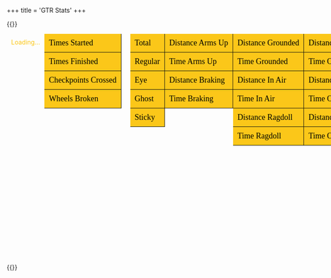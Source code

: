 +++
title = 'GTR Stats'
+++

{{<rawhtml>}}
<script src='https://code.jquery.com/jquery-3.6.0.min.js'></script>
<script src="https://cdnjs.cloudflare.com/ajax/libs/three.js/0.159.0/three.min.js" integrity="sha512-OviGQIoFPxWNbGybQNprasilCxjtXNGCjnaZQvDeCT0lSPwJXd5TC3usI/jsWepKW9lZLZ1ob1q/Vy4MnlTt7g==" crossorigin="anonymous" referrerpolicy="no-referrer"></script>
<link rel="stylesheet" href="https://cdnjs.cloudflare.com/ajax/libs/font-awesome/6.5.1/css/all.min.css">
<script src='/toolkist_stats.js'></script>

<style>

.tab-container
{
    display: flex;
    flex-direction: row;  
    color: rgb(251, 199, 25);
}

/* Style for the container of top-level tabs */
.tab-buttons {
    /*width: 150px; /* Adjust width as needed */
    height: 100%;
    overflow-y: auto;
    display: flex;
    flex-direction: column;
}

/* Style for top-level and secondary tab buttons */
.tab-button-top, .tab-button {
    background-color: rgb(251, 199, 25);
    font-family: 'Righteous';
    border: none;
    padding: 10px;
    cursor: pointer;
    text-align: left;
    transition: background-color 0.1s;
    border-right: 1px solid rgb(17,17,17);
    border-bottom: 1px solid rgb(17,17,17);
    font-size: 18px;
    white-space: nowrap;
}

.tab-button-top:hover, .tab-button:hover {
    background-color: rgb(253, 221, 114) !important;
}

.tab-button-top.active {
    background-color:  rgb(239, 107, 35);
}

/* Specific style for secondary tab buttons */
.tab-content .tab-buttons .tab-button.active {
    background-color: rgb(239, 107, 35); /* Active secondary tab */
}

/* Style for the main content container and secondary tab content container */
.tab-content, .tab-content > .tab-container {
    display: flex; /* Ensures horizontal layout */
    height: 100%;
}

/* Style for the content associated with secondary tabs */
.tab-pane {
    display: none; /* Hide all tab panes by default */
    flex-grow: 1; /* Allows the content to fill the available space */
    padding: 20px;
    overflow-y: auto;
}

/* Active tab content */
.tab-pane.active {
    display: block; /* Show active tab content */
    flex: 1;
}

.tab-content{
    flex: 1;
}

.tab-container{
    width: 100%;
}

.leaderboardTable
{
    width: 100%;
    border: 1px solid rgb(239, 107, 35);
    margin-bottom: 20px;
}

.leaderboardTable tr
{
    font-size: 18px;
}
.leaderboardTable tr:nth-child(even)
{
    background-color: rgb(34,34,34);
    width: 100%;
}
.leaderboardTable tr:nth-child(odd)
{
    background-color: rgb(17,17,17);
    width: 100%;
}

.leaderboardTable td{
    padding: 5px;
}

</style>

<div id="content" class='flex_content'>
    <div class='standardPagePanel'>
        <div class="tab-container">
            <!-- Top-level Tabs -->
            <div class="tab-buttons">
                <button class="tab-button-top" data-tab="leaderboard">Leaderboard</button>
                <button class="tab-button-top" data-tab="user">User</button>
                <button class="tab-button-top" data-tab="general">General</button>
                <button class="tab-button-top" data-tab="crashes">Crashes</button>
                <button class="tab-button-top" data-tab="controls">Controls</button>
                <button class="tab-button-top" data-tab="state">State</button>
                <button class="tab-button-top" data-tab="surface">Surface</button>
                <button class="tab-button-top" data-tab="noWheels">No Wheels</button>
                <button class="tab-button-top" data-tab="oneWheel">One Wheel</button>
                <button class="tab-button-top" data-tab="twoWheels">Two Wheels</button>
                <button class="tab-button-top" data-tab="threeWheels">Three Wheels</button>
                <button class="tab-button-top" data-tab="fourWheels">Four Wheels</button>
            </div>        
            <!-- Leaderboard Content -->
            <div id="leaderboard" class="tab-content">
            <div style='width: 100%; padding-bottom:50px; padding: 10px'>
                    <div id='total_leaderboard'>Loading...</div>
                </div>
            </div>
            <!-- General Category -->
            <div id="general" class="tab-content">
                <div class="tab-container">
                    <div class="tab-buttons">
                        <button class="tab-button" data-tab="timesStarted">Times Started</button>
                        <button class="tab-button" data-tab="timesFinished">Times Finished</button>
                        <button class="tab-button" data-tab="checkpointsCrossed">Checkpoints Crossed</button>
                        <button class="tab-button" data-tab="wheelsBroken">Wheels Broken</button>
                    </div>
                    <div class="tab-pane" id="timesStarted">Content for Times Started tab</div>
                    <div class="tab-pane" id="timesFinished">Content for Times Finished tab</div>
                    <div class="tab-pane" id="checkpointsCrossed">Content for Checkpoints Crossed tab</div>
                    <div class="tab-pane" id="wheelsBroken">Content for Wheels Broken tab</div>
                </div>
            </div>
            <!-- User Category -->
            <div id="user" class="tab-content">
                <div style='width: 100%; padding-bottom:50px; padding: 10px'>
                    <div id='selection_user'></div>
                    <br>
                    <div id='user_leaderboard'></div>
                </div>
            </div>
            <!-- Crashes Content + Secondary Tabs -->
            <div id="crashes" class="tab-content">
                <div class="tab-container">
                    <div class="tab-buttons">
                        <button class="tab-button" data-tab="crashTotal">Total</button>
                        <button class="tab-button" data-tab="crashRegular">Regular</button>
                        <button class="tab-button" data-tab="crashEye">Eye</button>
                        <button class="tab-button" data-tab="crashGhost">Ghost</button>
                        <button class="tab-button" data-tab="crashSticky">Sticky</button>
                    </div>
                    <div class="tab-pane" id="crashTotal">Content for Total tab</div>
                    <div class="tab-pane" id="crashRegular">Content for Regular tab</div>
                    <div class="tab-pane" id="crashEye">Content for Eye tab</div>
                    <div class="tab-pane" id="crashGhost">Content for Ghost tab</div>
                    <div class="tab-pane" id="crashSticky">Content for Sticky tab</div>
                </div>
            </div>
            <!-- Controls Category -->
            <div id="controls" class="tab-content">
                <div class="tab-container">
                    <div class="tab-buttons">
                        <button class="tab-button" data-tab="distanceArmsUp">Distance Arms Up</button>
                        <button class="tab-button" data-tab="timeArmsUp">Time Arms Up</button>
                        <button class="tab-button" data-tab="distanceBraking">Distance Braking</button>
                        <button class="tab-button" data-tab="timeBraking">Time Braking</button>
                    </div>
                    <div class="tab-pane" id="distanceArmsUp">Content for Distance Arms Up tab</div>
                    <div class="tab-pane" id="timeArmsUp">Content for Time Arms Up tab</div>
                    <div class="tab-pane" id="distanceBraking">Content for Distance Braking tab</div>
                    <div class="tab-pane" id="timeBraking">Content for Time Braking tab</div>
                </div>
            </div>
            <!-- State Category -->
            <div id="state" class="tab-content">
                <div class="tab-container">
                    <div class="tab-buttons">
                        <button class="tab-button" data-tab="distanceGrounded">Distance Grounded</button>
                        <button class="tab-button" data-tab="timeGrounded">Time Grounded</button>
                        <button class="tab-button" data-tab="distanceInAir">Distance In Air</button>
                        <button class="tab-button" data-tab="timeInAir">Time In Air</button>
                        <button class="tab-button" data-tab="distanceRagdoll">Distance Ragdoll</button>
                        <button class="tab-button" data-tab="timeRagdoll">Time Ragdoll</button>
                    </div>
                    <div class="tab-pane" id="distanceGrounded">Content for Distance Grounded tab</div>
                    <div class="tab-pane" id="timeGrounded">Content for Time Grounded tab</div>
                    <div class="tab-pane" id="distanceInAir">Content for Distance In Air tab</div>
                    <div class="tab-pane" id="timeInAir">Content for Time In Air tab</div>
                    <div class="tab-pane" id="distanceRagdoll">Content for Distance Ragdoll tab</div>
                    <div class="tab-pane" id="timeRagdoll">Content for Time Ragdoll tab</div>
                </div>
            </div>
            <!-- Surface Category -->
            <div id="surface" class="tab-content">
                <div class="tab-container">
                    <div class="tab-buttons">
                        <button class="tab-button" data-tab="distanceOnRegular">Distance On Regular</button>
                        <button class="tab-button" data-tab="timeOnRegular">Time On Regular</button>
                        <button class="tab-button" data-tab="distanceOnGrass">Distance On Grass</button>
                        <button class="tab-button" data-tab="timeOnGrass">Time On Grass</button>
                        <button class="tab-button" data-tab="distanceOnIce">Distance On Ice</button>
                        <button class="tab-button" data-tab="timeOnIce">Time On Ice</button>
                    </div>
                    <div class="tab-pane" id="distanceOnRegular">Content for Distance On Regular tab</div>
                    <div class="tab-pane" id="timeOnRegular">Content for Time On Regular tab</div>
                    <div class="tab-pane" id="distanceOnGrass">Content for Distance On Grass tab</div>
                    <div class="tab-pane" id="timeOnGrass">Content for Time On Grass tab</div>
                    <div class="tab-pane" id="distanceOnIce">Content for Distance On Ice tab</div>
                    <div class="tab-pane" id="timeOnIce">Content for Time On Ice tab</div>
                </div>
            </div>
            <!-- No Wheels Category -->
            <div id="noWheels" class="tab-content">
                <div class="tab-container">
                    <div class="tab-buttons">
                        <button class="tab-button" data-tab="distanceOnNoWheels">Distance On No Wheels</button>
                        <button class="tab-button" data-tab="timeOnNoWheels">Time On No Wheels</button>
                        <button class="tab-button" data-tab="distanceWithNoWheels">Distance With No Wheels</button>
                        <button class="tab-button" data-tab="timeWithNoWheels">Time With No Wheels</button>
                    </div>
                    <div class="tab-pane" id="distanceOnNoWheels">Content for Distance On No Wheels tab</div>
                    <div class="tab-pane" id="timeOnNoWheels">Content for Time On No Wheels tab</div>
                    <div class="tab-pane" id="distanceWithNoWheels">Content for Distance With No Wheels tab</div>
                    <div class="tab-pane" id="timeWithNoWheels">Content for Time With No Wheels tab</div>
                </div>
            </div>
            <!-- One Wheel Category -->
            <div id="oneWheel" class="tab-content">
                <div class="tab-container">
                    <div class="tab-buttons">
                        <button class="tab-button" data-tab="distanceOnOneWheel">Distance On One Wheel</button>
                        <button class="tab-button" data-tab="timeOnOneWheel">Time On One Wheel</button>
                        <button class="tab-button" data-tab="distanceWithOneWheel">Distance With One Wheel</button>
                        <button class="tab-button" data-tab="timeWithOneWheel">Time With One Wheel</button>
                    </div>
                    <div class="tab-pane" id="distanceOnOneWheel">Content for Distance On One Wheel tab</div>
                    <div class="tab-pane" id="timeOnOneWheel">Content for Time On One Wheel tab</div>
                    <div class="tab-pane" id="distanceWithOneWheel">Content for Distance With One Wheel tab</div>
                    <div class="tab-pane" id="timeWithOneWheel">Content for Time With One Wheel tab</div>
                </div>
            </div>
            <!-- Two Wheels Category -->
            <div id="twoWheels" class="tab-content">
                <div class="tab-container">
                    <div class="tab-buttons">
                        <button class="tab-button" data-tab="distanceOnTwoWheels">Distance On Two Wheels</button>
                        <button class="tab-button" data-tab="timeOnTwoWheels">Time On Two Wheels</button>
                        <button class="tab-button" data-tab="distanceWithTwoWheels">Distance With Two Wheels</button>
                        <button class="tab-button" data-tab="timeWithTwoWheels">Time With Two Wheels</button>
                    </div>
                    <div class="tab-pane" id="distanceOnTwoWheels">Content for Distance On Two Wheels tab</div>
                    <div class="tab-pane" id="timeOnTwoWheels">Content for Time On Two Wheels tab</div>
                    <div class="tab-pane" id="distanceWithTwoWheels">Content for Distance With Two Wheels tab</div>
                    <div class="tab-pane" id="timeWithTwoWheels">Content for Time With Two Wheels tab</div>
                </div>
            </div>
            <!-- Three Wheels Category -->
            <div id="threeWheels" class="tab-content">
                <div class="tab-container">
                    <div class="tab-buttons">
                        <button class="tab-button" data-tab="distanceOnThreeWheels">Distance On Three Wheels</button>
                        <button class="tab-button" data-tab="timeOnThreeWheels">Time On Three Wheels</button>
                        <button class="tab-button" data-tab="distanceWithThreeWheels">Distance With Three Wheels</button>
                        <button class="tab-button" data-tab="timeWithThreeWheels">Time With Three Wheels</button>
                    </div>
                    <div class="tab-pane" id="distanceOnThreeWheels">Content for Distance On Three Wheels tab</div>
                    <div class="tab-pane" id="timeOnThreeWheels">Content for Time On Three Wheels tab</div>
                    <div class="tab-pane" id="distanceWithThreeWheels">Content for Distance With Three Wheels tab</div>
                    <div class="tab-pane" id="timeWithThreeWheels">Content for Time With Three Wheels tab</div>
                </div>
            </div>
            <!-- Four Wheels Category -->
            <div id="fourWheels" class="tab-content">
                <div class="tab-container">
                    <div class="tab-buttons">
                        <button class="tab-button" data-tab="distanceOnFourWheels">Distance On Four Wheels</button>
                        <button class="tab-button" data-tab="timeOnFourWheels">Time On Four Wheels</button>
                        <button class="tab-button" data-tab="distanceWithFourWheels">Distance With Four Wheels</button>
                        <button class="tab-button" data-tab="timeWithFourWheels">Time With Four Wheels</button>
                    </div>
                    <div class="tab-pane" id="distanceOnFourWheels">Content for Distance On Four Wheels tab</div>
                    <div class="tab-pane" id="timeOnFourWheels">Content for Time On Four Wheels tab</div>
                    <div class="tab-pane" id="distanceWithFourWheels">Content for Distance With Four Wheels tab</div>
                    <div class="tab-pane" id="timeWithFourWheels">Content for Time With Four Wheels tab</div>
                </div>
            </div>
        </div>
    </div>
</div>

<script>
    $(document).ready(function() {
        // Click event for top-level tabs
        $('.tab-button-top').click(function() {
            // Remove 'active' class from all top-level tabs and hide all content
            $('.tab-button-top').removeClass('active');//.css('background-color', 'green !important');
            $('.tab-content').removeClass('active').hide();

            // Add 'active' class to clicked top-level tab and show its content
            $(this).addClass('active');//.css('background-color', 'red');
            var tabId = $(this).attr('data-tab');
            $('#' + tabId).addClass('active').show();

            // Hide all secondary tab contents and remove 'active' class
            $('#' + tabId).find('.tab-content').removeClass('active').hide();
            $('#' + tabId).find('.tab-button').removeClass('active');//.css('background-color', 'green');

            // Automatically click the first secondary tab if it exists
            var firstSecondaryTab = $('#' + tabId).find('.tab-button').first();
            if(firstSecondaryTab.length) {
                firstSecondaryTab.trigger('click');
            }
        });

        // Click event for secondary tabs within a tab-content
        $(document).on('click', '.tab-content .tab-button', function() {
            // Get the container of this secondary tab
            var container = $(this).closest('.tab-content');

            // Remove 'active' class from all secondary tabs in this container and hide their contents
            container.find('.tab-button').removeClass('active');//.css('background-color', '#ddd');
            container.find('.tab-pane').removeClass('active').hide();

            // Add 'active' class to clicked secondary tab and show its content
            $(this).addClass('active');//.css('background-color', 'rgb(239, 107, 35)');
            var tabId = $(this).attr('data-tab');
            $('#' + tabId).addClass('active').show();
        });

        // Automatically click the first top-level tab on page load
        $('.tab-button-top').first().trigger('click');
    });

    function mToKm(meters) {
        const kilometers = meters / 1000;
        // Determine the number of decimal places needed to keep three significant figures
        const decimalPlaces = kilometers < 1 ? 2 : kilometers < 10 ? 1 : 0;
        return kilometers.toFixed(decimalPlaces);
    }

    function secondsToDHMS(seconds) {
        const days = Math.floor(seconds / (3600*24));
        seconds -= days * 3600 * 24;
        const hours = Math.floor(seconds / 3600);
        seconds -= hours * 3600;
        const minutes = Math.floor(seconds / 60);
        seconds = Math.floor(seconds % 60);
        
        return `${days}d ${hours}h ${minutes}m ${seconds}s`;
    }

    const purple = '<i style="color: #7851A9; font-size: 18px" class="fa fa-trophy" aria-hidden="true"></i>';
    const gold = '<i style="color: #d4af37; font-size: 18px" class="fa fa-trophy" aria-hidden="true"></i>';
    const silver = '<i style="color: #c0c0c0; font-size: 18px" class="fa fa-trophy" aria-hidden="true"></i>';
    const bronze = '<i style="color: #cd7f32; font-size: 18px" class="fa fa-trophy" aria-hidden="true"></i>';

    const p = '#7851A9';
    const g = ' #d4af37';
    const s = '#c0c0c0';
    const b = '#cd7f32';

    function CreateLeaderboardTable(data, property)
    {
        // Create the table and the header row
        var $table = $('<table>').addClass('leaderboardTable');        

        // Populate the table rows with data
        data.forEach(function(item, index) {
            var $row = $('<tr>');

            let ind = "" + (index + 1);
            switch(index)
            {
                case 0: ind = purple;
                $row.css({'color':p});
                break;
                case 1: ind = gold;
                $row.css({'color':g});
                break;
                case 2: ind = silver;
                $row.css({'color':s});
                break;
                case 3: ind = bronze;
                $row.css({'color':b});
                break;
            }

            let val = item[property];
            if(property.includes('distance'))
            {
                val = mToKm(val) + "km";
            }
            else if(property.includes('time') && !property.includes('times'))
            {
                val = secondsToDHMS(val);
            }

            $row.append($('<td>').html(ind), $('<td>').text(item.playerName), $('<td>').text(val));
            $table.append($row);
        });

        return $table;
    }

    var allSortedData = {};

    function UserSelected(selectedUser) {

        // Create the table and the header row
        var $table = $('<table>').addClass('leaderboardTable');

        Object.keys(allSortedData).forEach(function(property) 
        {
            if(property != 'playerName'){

            // Find the index of the player in the array
            var index = allSortedData[property].findIndex(u => u.playerName == selectedUser);

            // If the player is found, index will be >= 0
            if (index >= 0) {
                var userData = allSortedData[property][index];
                var userStat = userData[property];
                var position = index;

                //console.log(`${selectedUser} is number ${position} in ${property} with value: ${userStat}`);

                var $row = $('<tr>');

                let ind = "" + (index + 1);
                switch(position)
                {
                    case 0: ind = purple;
                        $row.css({'color':p});
                        break;
                    case 1: ind = gold;
                        $row.css({'color':g});
                        break;
                    case 2: ind = silver;
                        $row.css({'color':s});
                        break;
                    case 3: ind = bronze;
                        $row.css({'color':b});
                        break;
                }

                let val = userStat;
                if(property.includes('distance'))
                {
                    val = mToKm(val) + "km";
                }
                else if(property.includes('time') && !property.includes('times'))
                {
                    val = secondsToDHMS(val);
                }

                $row.append($('<td>').html(ind), $('<td>').text(property), $('<td>').text(val));
                $table.append($row);
                } 
                else 
                {
                    var $row = $('<tr>');
                    $row.append($('<td>').html("?"), $('<td>').text(property), $('<td>').text("?"));
                    $table.append($row);
                }
            }
        });

        $('#user_leaderboard').empty().append($table);
    }

    function CreateTotalLeaderboard()
    {
        // Create the table and the header row
        var $table = $('<table>').addClass('leaderboardTable');

        Object.keys(allSortedData).forEach(function(property) 
        {
            if(property != 'playerName'){
                var $row = $('<tr>').css({'color':p});

                //Get the first person on the list.
                var first = allSortedData[property][0];
                var val = allSortedData[property][0][property];

                if(property.includes('distance'))
                {
                    val = mToKm(val) + "km";
                }
                else if(property.includes('time') && !property.includes('times'))
                {
                    val = secondsToDHMS(val);
                }

                $row.append($('<td>').html(purple), $('<td>').text(property), $('<td>').text(first.playerName), $('<td>').text(val));        
                $table.append($row);            
            }  
        });

        $('#total_leaderboard').empty().append($table);
    }

    function DataLoaded()
    {
        //console.log(toolkist_stats.processedData);
        
        //Fill Pages
        Object.keys(toolkist_stats.processedData[0]).forEach(function(property) 
        {
            var data = toolkist_stats.GetSortedData(property);
            allSortedData[property] = data;

            var table = CreateLeaderboardTable(data, property);
            $('#' + property).html(table);

            //console.log(allSortedData);
        });

        toolkist_stats.createPlayerSelectionList('selection_user', UserSelected);
        CreateTotalLeaderboard();
    }

    toolkist_stats.RetreiveData(DataLoaded);

</script>
{{</rawhtml>}}